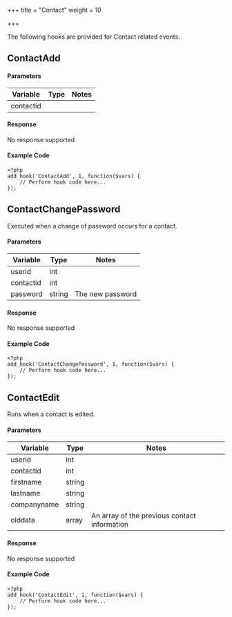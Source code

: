 +++
title = "Contact"
weight = 10

+++

The following hooks are provided for Contact related events.

## ContactAdd

#### Parameters

| Variable | Type | Notes |
| -------- | ---- | ----- |
| contactid | | |

#### Response

No response supported

#### Example Code

```
<?php
add_hook('ContactAdd', 1, function($vars) {
    // Perform hook code here...
});
```

## ContactChangePassword

Executed when a change of password occurs for a contact.

#### Parameters

| Variable | Type | Notes |
| -------- | ---- | ----- |
| userid | int |  |
| contactid | int |  |
| password | string | The new password |

#### Response

No response supported

#### Example Code

```
<?php
add_hook('ContactChangePassword', 1, function($vars) {
    // Perform hook code here...
});
```

## ContactEdit

Runs when a contact is edited.

#### Parameters

| Variable | Type | Notes |
| -------- | ---- | ----- |
| userid | int |  |
| contactid | int |  |
| firstname | string |  |
| lastname | string |  |
| companyname | string |  |
| olddata | array | An array of the previous contact information |

#### Response

No response supported

#### Example Code

```
<?php
add_hook('ContactEdit', 1, function($vars) {
    // Perform hook code here...
});
```

